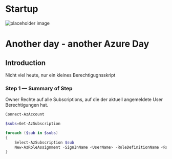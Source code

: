 # Startup
![placeholder image](https://cdna.artstation.com/p/assets/images/images/006/860/916/medium/marc-miquet-grivet-bilbo-ext-fini-photoshope.jpg?1501782354)

# Another day - another Azure Day

## Introduction

Nicht viel heute, nur ein kleines Berechtigugnsskript

### Step 1 — Summary of Step

Owner Rechte auf alle Subscriptions, auf die der aktuell angemeldete User Berechtigungen hat.

```powershell
Connect-AzAccount

$subs=Get-AzSubscription

foreach ($sub in $subs)
{
    Select-AzSubscription $sub
    New-AzRoleAssignment -SignInName <UserName> -RoleDefinitionName <Role>
}
```
